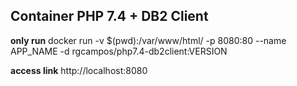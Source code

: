 ## Container PHP 7.4 + DB2 Client

**only run** docker run -v $(pwd):/var/www/html/ -p 8080:80 --name APP_NAME -d rgcampos/php7.4-db2client:VERSION

**access link** http://localhost:8080
